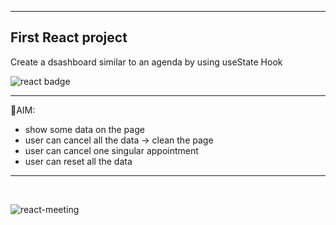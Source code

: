 
<hr/>

## First React project
Create a dsashboard similar to an agenda by using useState Hook

<img src="https://img.shields.io/badge/REACT-%5E18.2.0-blue" alt="react badge" /> 
<hr/>

📌AIM: 
- show some data on the page 
- user can cancel all the data -> clean the page 
- user can cancel one singular appointment
- user can reset all the data 


<hr/>



<br/>

![react-meeting](https://user-images.githubusercontent.com/36935960/228622744-33ff0420-89aa-4814-b8cf-97fef236e970.png)
